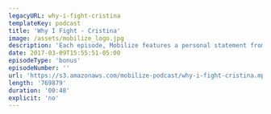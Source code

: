 ```yaml
---
legacyURL: why-i-fight-cristina
templateKey: podcast
title: 'Why I Fight - Cristina'
image: /assets/mobilize_logo.jpg
description: 'Each episode, Mobilize features a personal statement from someone who has decided to #RESIST. This is Cristina. We want to hear from you. Email us your statement about why you fight: mobilizehere@gmail.com'
date: 2017-03-09T15:55:51-05:00
episodeType: 'bonus'
episodeNumber: ''
url: 'https://s3.amazonaws.com/mobilize-podcast/why-i-fight-cristina.mp3'
length: '769879'
duration: '00:48'
explicit: 'no'
---
```

